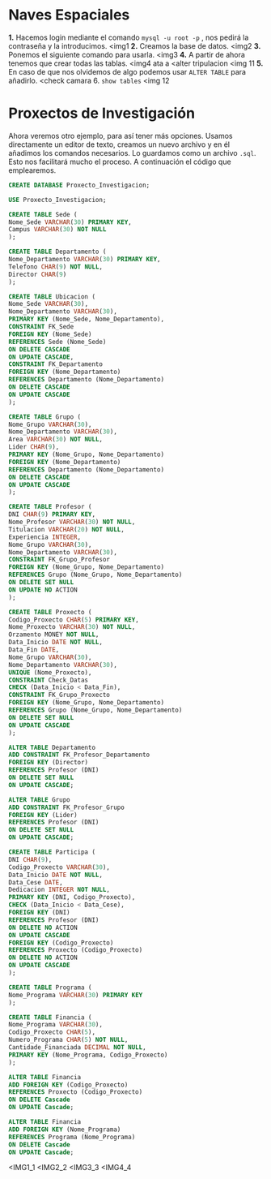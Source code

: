 ﻿ # Naves Espaciales
 **1.** Hacemos login mediante el comando `mysql -u root -p` , nos pedirá la contraseña y la introducimos.
 <img1
 **2.** Creamos la base de datos.
 <img2
 **3.** Ponemos el siguiente comando para usarla.
 <img3
 **4.** A partir de ahora tenemos que crear todas las tablas.
<img4
ata a 
<alter tripulacion
<img 11
 **5.** En caso de que nos olvidemos de algo podemos usar `ALTER TABLE` para añadirlo.
 <check camara
6. `show tables`
<img 12

# Proxectos de Investigación
Ahora veremos otro ejemplo, para así tener más opciones. Usamos directamente un editor de texto, creamos un nuevo archivo y en él añadimos los comandos necesarios. Lo guardamos como un archivo `.sql`. Esto nos facilitará mucho el proceso.
A continuación el código que emplearemos.

``` SQL
CREATE DATABASE Proxecto_Investigacion;

USE Proxecto_Investigacion;

CREATE TABLE Sede (
Nome_Sede VARCHAR(30) PRIMARY KEY,
Campus VARCHAR(30) NOT NULL
);

CREATE TABLE Departamento (
Nome_Departamento VARCHAR(30) PRIMARY KEY,
Telefono CHAR(9) NOT NULL,
Director CHAR(9)
);

CREATE TABLE Ubicacion (
Nome_Sede VARCHAR(30),
Nome_Departamento VARCHAR(30),
PRIMARY KEY (Nome_Sede, Nome_Departamento),
CONSTRAINT FK_Sede
FOREIGN KEY (Nome_Sede)
REFERENCES Sede (Nome_Sede)
ON DELETE CASCADE
ON UPDATE CASCADE,
CONSTRAINT FK_Departamento
FOREIGN KEY (Nome_Departamento)
REFERENCES Departamento (Nome_Departamento)
ON DELETE CASCADE
ON UPDATE CASCADE
);

CREATE TABLE Grupo (
Nome_Grupo VARCHAR(30),
Nome_Departamento VARCHAR(30),
Area VARCHAR(30) NOT NULL,
Lider CHAR(9),
PRIMARY KEY (Nome_Grupo, Nome_Departamento)
FOREIGN KEY (Nome_Departamento) 
REFERENCES Departamento (Nome_Departamento)
ON DELETE CASCADE
ON UPDATE CASCADE
);

CREATE TABLE Profesor (
DNI CHAR(9) PRIMARY KEY,
Nome_Profesor VARCHAR(30) NOT NULL,
Titulacion VARCHAR(20) NOT NULL,
Experiencia INTEGER,
Nome_Grupo VARCHAR(30),
Nome_Departamento VARCHAR(30),
CONSTRAINT FK_Grupo_Profesor
FOREIGN KEY (Nome_Grupo, Nome_Departamento)
REFERENCES Grupo (Nome_Grupo, Nome_Departamento)
ON DELETE SET NULL
ON UPDATE NO ACTION
);

CREATE TABLE Proxecto (
Codigo_Proxecto CHAR(5) PRIMARY KEY,
Nome_Proxecto VARCHAR(30) NOT NULL,
Orzamento MONEY NOT NULL,
Data_Inicio DATE NOT NULL,
Data_Fin DATE,
Nome_Grupo VARCHAR(30),
Nome_Departamento VARCHAR(30),
UNIQUE (Nome_Proxecto),
CONSTRAINT Check_Datas
CHECK (Data_Inicio < Data_Fin),
CONSTRAINT FK_Grupo_Proxecto
FOREIGN KEY (Nome_Grupo, Nome_Departamento)
REFERENCES Grupo (Nome_Grupo, Nome_Departamento)
ON DELETE SET NULL
ON UPDATE CASCADE
);

ALTER TABLE Departamento
ADD CONSTRAINT FK_Profesor_Departamento
FOREIGN KEY (Director)
REFERENCES Profesor (DNI)
ON DELETE SET NULL
ON UPDATE CASCADE;

ALTER TABLE Grupo
ADD CONSTRAINT FK_Profesor_Grupo
FOREIGN KEY (Lider)
REFERENCES Profesor (DNI)
ON DELETE SET NULL
ON UPDATE CASCADE;

CREATE TABLE Participa (
DNI CHAR(9),
Codigo_Proxecto VARCHAR(30),
Data_Inicio DATE NOT NULL,
Data_Cese DATE,
Dedicacion INTEGER NOT NULL,
PRIMARY KEY (DNI, Codigo_Proxecto),
CHECK (Data_Inicio < Data_Cese),
FOREIGN KEY (DNI)
REFERENCES Profesor (DNI)
ON DELETE NO ACTION
ON UPDATE CASCADE
FOREIGN KEY (Codigo_Proxecto)
REFERENCES Proxecto (Codigo_Proxecto)
ON DELETE NO ACTION
ON UPDATE CASCADE
);

CREATE TABLE Programa (
Nome_Programa VARCHAR(30) PRIMARY KEY
);

CREATE TABLE Financia (
Nome_Programa VARCHAR(30),
Codigo_Proxecto CHAR(5),
Numero_Programa CHAR(5) NOT NULL,
Cantidade_Financiada DECIMAL NOT NULL,
PRIMARY KEY (Nome_Programa, Codigo_Proxecto)
);

ALTER TABLE Financia
ADD FOREIGN KEY (Codigo_Proxecto)
REFERENCES Proxecto (Codigo_Proxecto)
ON DELETE Cascade
ON UPDATE Cascade;

ALTER TABLE Financia
ADD FOREIGN KEY (Nome_Programa)
REFERENCES Programa (Nome_Programa)
ON DELETE Cascade
ON UPDATE Cascade;
````
<IMG1_1
<IMG2_2
<IMG3_3
<IMG4_4
